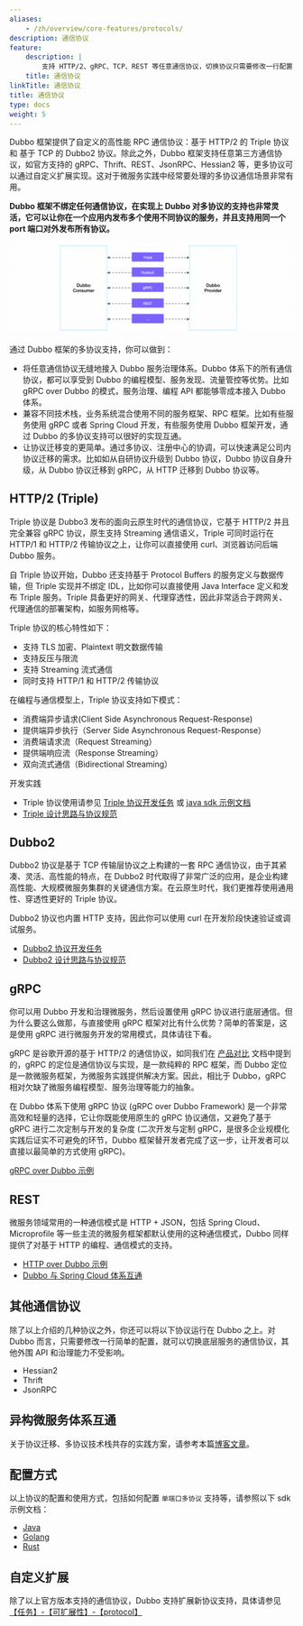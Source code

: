 ```yaml
---
aliases:
    - /zh/overview/core-features/protocols/
description: 通信协议
feature:
    description: |
        支持 HTTP/2、gRPC、TCP、REST 等任意通信协议，切换协议只需要修改一行配置，支持单个端口上的多协议发布。
    title: 通信协议
linkTitle: 通信协议
title: 通信协议
type: docs
weight: 5
---
```


Dubbo 框架提供了自定义的高性能 RPC 通信协议：基于 HTTP/2 的 Triple 协议 和 基于 TCP 的 Dubbo2 协议。除此之外，Dubbo 框架支持任意第三方通信协议，如官方支持的 gRPC、Thrift、REST、JsonRPC、Hessian2 等，更多协议可以通过自定义扩展实现。这对于微服务实践中经常要处理的多协议通信场景非常有用。

**Dubbo 框架不绑定任何通信协议，在实现上 Dubbo 对多协议的支持也非常灵活，它可以让你在一个应用内发布多个使用不同协议的服务，并且支持用同一个 port 端口对外发布所有协议。**

![protocols](/imgs/v3/feature/protocols/protocol1.png)

通过 Dubbo 框架的多协议支持，你可以做到：
* 将任意通信协议无缝地接入 Dubbo 服务治理体系。Dubbo 体系下的所有通信协议，都可以享受到 Dubbo 的编程模型、服务发现、流量管控等优势。比如 gRPC over Dubbo 的模式，服务治理、编程 API 都能够零成本接入 Dubbo 体系。
* 兼容不同技术栈，业务系统混合使用不同的服务框架、RPC 框架。比如有些服务使用 gRPC 或者 Spring Cloud 开发，有些服务使用 Dubbo 框架开发，通过 Dubbo 的多协议支持可以很好的实现互通。
* 让协议迁移变的更简单。通过多协议、注册中心的协调，可以快速满足公司内协议迁移的需求。比如如从自研协议升级到 Dubbo 协议，Dubbo 协议自身升级，从 Dubbo 协议迁移到 gRPC，从 HTTP 迁移到 Dubbo 协议等。

## HTTP/2 (Triple)
Triple 协议是 Dubbo3 发布的面向云原生时代的通信协议，它基于 HTTP/2 并且完全兼容 gRPC 协议，原生支持 Streaming 通信语义，Triple 可同时运行在 HTTP/1 和 HTTP/2 传输协议之上，让你可以直接使用 curl、浏览器访问后端 Dubbo 服务。

自 Triple 协议开始，Dubbo 还支持基于 Protocol Buffers 的服务定义与数据传输，但 Triple 实现并不绑定 IDL，比如你可以直接使用 Java Interface 定义和发布 Triple 服务。Triple 具备更好的网关、代理穿透性，因此非常适合于跨网关、代理通信的部署架构，如服务网格等。

Triple 协议的核心特性如下：
* 支持 TLS 加密、Plaintext 明文数据传输
* 支持反压与限流
* 支持 Streaming 流式通信
* 同时支持 HTTP/1 和 HTTP/2 传输协议

在编程与通信模型上，Triple 协议支持如下模式：
* 消费端异步请求(Client Side Asynchronous Request-Response)
* 提供端异步执行（Server Side Asynchronous Request-Response）
* 消费端请求流（Request Streaming）
* 提供端响应流（Response Streaming）
* 双向流式通信（Bidirectional Streaming）

开发实践
* Triple 协议使用请参见 [Triple 协议开发任务](../../tasks/protocols/triple/) 或 [java sdk 示例文档](../../mannual/java-sdk/reference-manual/protocol/triple/)
* [Triple 设计思路与协议规范](../../reference/protocols/triple/)

## Dubbo2
Dubbo2 协议是基于 TCP 传输层协议之上构建的一套 RPC 通信协议，由于其紧凑、灵活、高性能的特点，在 Dubbo2 时代取得了非常广泛的应用，是企业构建高性能、大规模微服务集群的关键通信方案。在云原生时代，我们更推荐使用通用性、穿透性更好的 Triple 协议。

Dubbo2 协议也内置 HTTP 支持，因此你可以使用 curl 在开发阶段快速验证或调试服务。

* [Dubbo2 协议开发任务](../../tasks/protocols/dubbo/)
* [Dubbo2 设计思路与协议规范](../../reference/protocols/tcp/)

## gRPC
你可以用 Dubbo 开发和治理微服务，然后设置使用 gRPC 协议进行底层通信。但为什么要这么做那，与直接使用 gRPC 框架对比有什么优势？简单的答案是，这是使用 gRPC 进行微服务开发的常用模式，具体请往下看。

gRPC 是谷歌开源的基于 HTTP/2 的通信协议，如同我们在 [产品对比](../../what/xyz-difference) 文档中提到的，gRPC 的定位是通信协议与实现，是一款纯粹的 RPC 框架，而 Dubbo 定位是一款微服务框架，为微服务实践提供解决方案。因此，相比于 Dubbo，gRPC 相对欠缺了微服务编程模型、服务治理等能力的抽象。

在 Dubbo 体系下使用 gRPC 协议 (gRPC over Dubbo Framework) 是一个非常高效和轻量的选择，它让你既能使用原生的 gRPC 协议通信，又避免了基于 gRPC 进行二次定制与开发的复杂度 (二次开发与定制 gRPC，是很多企业规模化实践后证实不可避免的环节，Dubbo 框架替开发者完成了这一步，让开发者可以直接以最简单的方式使用 gRPC)。

[gRPC over Dubbo 示例](../../tasks/protocols/grpc/)

## REST
微服务领域常用的一种通信模式是 HTTP + JSON，包括 Spring Cloud、Microprofile 等一些主流的微服务框架都默认使用的这种通信模式，Dubbo 同样提供了对基于 HTTP 的编程、通信模式的支持。

* [HTTP over Dubbo 示例](../../tasks/protocols/web/)
* [Dubbo 与 Spring Cloud 体系互通](../../tasks/protocols/springcloud/)

## 其他通信协议
除了以上介绍的几种协议之外，你还可以将以下协议运行在 Dubbo 之上。对 Dubbo 而言，只需要修改一行简单的配置，就可以切换底层服务的通信协议，其他外围 API 和治理能力不受影响。
* Hessian2
* Thrift
* JsonRPC

## 异构微服务体系互通
关于协议迁移、多协议技术栈共存的实践方案，请参考本篇[博客文章](/zh-cn/blog/2023/01/05/dubbo-连接异构微服务体系-多协议多注册中心/)。

## 配置方式
以上协议的配置和使用方式，包括如何配置 `单端口多协议` 支持等，请参照以下 sdk 示例文档：

* [Java](../../mannual/java-sdk/reference-manual/protocol/)
* [Golang](../../mannual/golang-sdk/tutorial/develop/protocol/)
* [Rust](../../mannual/rust-sdk/)

## 自定义扩展
除了以上官方版本支持的通信协议，Dubbo 支持扩展新协议支持，具体请参见 [【任务】-【可扩展性】-【protocol】](../../tasks/extensibility/protocol/)
